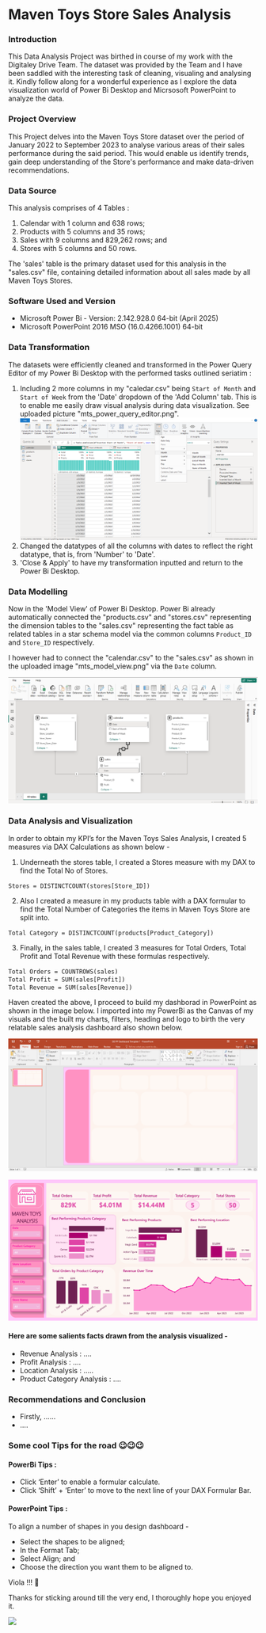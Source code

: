 # Maven Toys Store Sales Analysis

### Introduction

This Data Analysis Project was birthed in course of my work with the Digitaley Drive Team. The dataset was provided by the Team and I have been saddled with the interesting task of cleaning, visualing and analysing it.
Kindly follow along for a wonderful experience as I explore the data visualization world of Power Bi Desktop and Micrsosoft PowerPoint to analyze the data.

### Project Overview

This Project delves into the Maven Toys Store dataset over the period of January 2022 to September 2023 to analyse various areas of their sales performance during the said period. This would enable us identify trends, gain deep understanding of the Store's performance and make data-driven recommendations.

### Data Source

This analysis comprises of 4 Tables :

1. Calendar with 1 column and 638 rows; 
2. Products with 5 columns and 35 rows;
3. Sales with 9 columns and 829,262 rows; and
4. Stores with 5 columns and 50 rows.

The 'sales' table is the primary dataset used for this analysis in the "sales.csv" file, containing detailed information about all sales made by all Maven Toys Stores.

### Software Used and Version

- Microsoft Power Bi - Version: 2.142.928.0 64-bit (April 2025)
- Microsoft PowerPoint 2016 MSO (16.0.4266.1001) 64-bit

### Data Transformation

The datasets were efficiently cleaned and transformed in the Power Query Editor of my Power Bi Desktop with the performed tasks outlined seriatim :

1. Including 2 more columns in my "caledar.csv" being `Start of Month` and `Start of Week` from the 'Date' dropdown of the 'Add Column' tab. This is to enable me easily draw visual analysis during data visualization. See uploaded picture "mts_power_query_editor.png".
![](mts_power_query_editor.png)
2. Changed the datatypes of all the columns with dates to reflect the right datatype, that is, from 'Number' to 'Date'.
3. 'Close & Apply' to have my transformation inputted and return to the Power Bi Desktop.

### Data Modelling

Now in the 'Model View' of Power Bi Desktop. Power Bi already automatically connected the "products.csv" and "stores.csv" representing the dimension tables to the "sales.csv" representing the fact table as related tables in a star schema model via the common columns `Product_ID` and `Store_ID` respectively. 

I however had to connect the "calendar.csv" to the "sales.csv" as shown in the uploaded image "mts_model_view.png" via the `Date` column.

![Maven Toys Data Modelling](mts_model_view.png)

### Data Analysis and Visualization

In order to obtain my KPI’s for the Maven Toys Sales Analysis, I created 5 measures via DAX Calculations as shown below -

1. Underneath the stores table, I created a Stores measure with my DAX to find the Total No of Stores.
```
Stores = DISTINCTCOUNT(stores[Store_ID])
```

2. Also I created a measure in my products table with a DAX formular to find the Total Number of Categories the items in Maven Toys Store are split into.
```
Total Category = DISTINCTCOUNT(products[Product_Category])
```

3. Finally, in the sales table, I created 3 measures for Total Orders, Total Profit and Total Revenue with these formulas respectively.
```
Total Orders = COUNTROWS(sales)
Total Profit = SUM(sales[Profit])
Total Revenue = SUM(sales[Revenue])
```

Haven created the above, I proceed to build my dashborad in PowerPoint as shown in the image below. I imported into my PowerBi as the Canvas of my visuals and the built my charts, filters, heading and logo to birth the very relatable sales analysis dashboard also shown below.

![](mts_powerpoint_dashboard.png)

![](mts_analysis_dashboard.png)

#### Here are some salients facts drawn from the analysis visualized -

- Revenue Analysis : ....
- Profit Analysis : ....
- Location Analysis : .....
- Product Category Analysis : ....

### Recommendations and Conclusion

- Firstly, ......
- ....

### Some cool Tips for the road 😉😉😉

#### PowerBi Tips : 

- Click ‘Enter’ to enable a formular calculate.
- Click ‘Shift’ + ‘Enter’ to move to the next line of your DAX Formular Bar.

#### PowerPoint Tips : 

To align a number of shapes in you design dashboard - 

- Select the shapes to be aligned;
- In the Format Tab;
- Select Align; and
- Choose the direction you want them to be aligned to.

Viola !!! 💯

Thanks for sticking around till the very end, I thoroughly hope you enjoyed it.

![](https://www.shutterstock.com/image-photo/cookie-thank-you-260nw-376370176.jpg)

